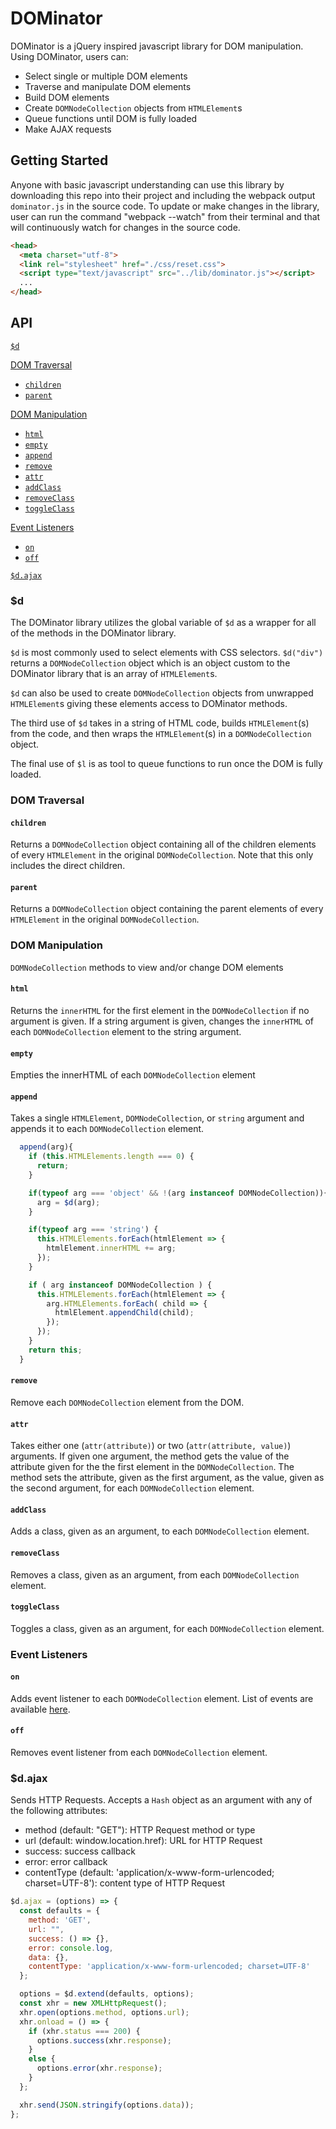 # DOMinator

DOMinator is a jQuery inspired javascript library for DOM manipulation. Using DOMinator, users can:
  * Select single or multiple DOM elements
  * Traverse and manipulate DOM elements
  * Build DOM elements
  * Create `DOMNodeCollection` objects from `HTMLElement`s
  * Queue functions until DOM is fully loaded
  * Make AJAX requests

## Getting Started

Anyone with basic javascript understanding can use this library by downloading this repo into their project and including the webpack output `dominator.js` in the source code. To update or make changes in the library, user can run the command "webpack --watch" from their terminal and that will continuously watch for changes in the source code.

```html
<head>
  <meta charset="utf-8">
  <link rel="stylesheet" href="./css/reset.css">
  <script type="text/javascript" src="../lib/dominator.js"></script>
  ...
</head>
```

## API

[`$d`](#l)  

[DOM Traversal](#dom-traversal)  
  * [`children`](#children)  
  * [`parent`](#parent)  

[DOM Manipulation](#dom-manipulation)  
  * [`html`](#html)  
  * [`empty`](#empty)  
  * [`append`](#append)  
  * [`remove`](#remove)  
  * [`attr`](#attr)  
  * [`addClass`](#addclass)  
  * [`removeClass`](#removeclass)  
  * [`toggleClass`](#toggleclass)  

[Event Listeners](#event-listeners)  
  * [`on`](#on)  
  * [`off`](#off)  

[`$d.ajax`](#lajax)  

### $d

The DOMinator library utilizes the global variable of `$d` as a wrapper for all of the methods in the DOMinator library.  

`$d` is most commonly used to select elements with CSS selectors.  `$d("div")` returns a `DOMNodeCollection` object which is an object custom to the DOMinator library that is an array of `HTMLElement`s.  

`$d` can also be used to create `DOMNodeCollection` objects from unwrapped `HTMLElement`s giving these elements access to DOMinator methods.  

The third use of `$d` takes in a string of HTML code, builds `HTMLElement`(s) from the code, and then wraps the `HTMLElement`(s) in a `DOMNodeCollection` object.

The final use of `$l` is as tool to queue functions to run once the DOM is fully loaded.


### DOM Traversal


#### `children`

Returns a `DOMNodeCollection` object containing all of the children elements of every `HTMLElement` in the original `DOMNodeCollection`.  Note that this only includes the direct children.

#### `parent`

Returns a `DOMNodeCollection` object containing the parent elements of every `HTMLElement` in the original `DOMNodeCollection`.  

### DOM Manipulation

`DOMNodeCollection` methods to view and/or change DOM elements

#### `html`

Returns the `innerHTML` for the first element in the `DOMNodeCollection` if no argument is given.  If a string argument is given, changes the `innerHTML` of each `DOMNodeCollection` element to the string argument.

#### `empty`

Empties the innerHTML of each `DOMNodeCollection` element

#### `append`

Takes a single `HTMLElement`, `DOMNodeCollection`, or `string` argument and appends it to each `DOMNodeCollection` element.

```javascript
  append(arg){
    if (this.HTMLElements.length === 0) {
      return;
    }

    if(typeof arg === 'object' && !(arg instanceof DOMNodeCollection)){
      arg = $d(arg);
    }

    if(typeof arg === 'string') {
      this.HTMLElements.forEach(htmlElement => {
        htmlElement.innerHTML += arg;
      });
    }

    if ( arg instanceof DOMNodeCollection ) {
      this.HTMLElements.forEach(htmlElement => {
        arg.HTMLElements.forEach( child => {
          htmlElement.appendChild(child);
        });
      });
    }
    return this;
  }
```

#### `remove`

Remove each `DOMNodeCollection` element from the DOM.

#### `attr`

Takes either one (`attr(attribute)`) or two (`attr(attribute, value)`) arguments.  If given one argument, the method gets the value of the attribute given for the the first element in the `DOMNodeCollection`.  The method sets the attribute, given as the first argument, as the value, given as the second argument, for each `DOMNodeCollection` element.

#### `addClass`

Adds a class, given as an argument, to each `DOMNodeCollection` element.

#### `removeClass`

Removes a class, given as an argument, from each `DOMNodeCollection` element.

#### `toggleClass`

Toggles a class, given as an argument, for each `DOMNodeCollection` element.

### Event Listeners


#### `on`

Adds event listener to each `DOMNodeCollection` element.  List of events are available [here](https://developer.mozilla.org/en-US/docs/Web/Events).

#### `off`

Removes event listener from each `DOMNodeCollection` element.

### $d.ajax

Sends HTTP Requests.  Accepts a `Hash` object as an argument with any of the following attributes:
  * method (default: "GET"): HTTP Request method or type
  * url (default: window.location.href): URL for HTTP Request
  * success: success callback
  * error: error callback
  * contentType (default: 'application/x-www-form-urlencoded; charset=UTF-8'): content type of HTTP Request

```javascript
$d.ajax = (options) => {
  const defaults = {
    method: 'GET',
    url: "",
    success: () => {},
    error: console.log,
    data: {},
    contentType: 'application/x-www-form-urlencoded; charset=UTF-8'
  };

  options = $d.extend(defaults, options);
  const xhr = new XMLHttpRequest();
  xhr.open(options.method, options.url);
  xhr.onload = () => {
    if (xhr.status === 200) {
      options.success(xhr.response);
    }
    else {
      options.error(xhr.response);
    }
  };

  xhr.send(JSON.stringify(options.data));
};
```

